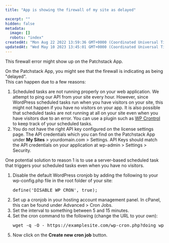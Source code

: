 ```yaml
---
title: "App is showing the firewall of my site as delayed"

excerpt: ""
hidden: false
metadata: 
  image: []
  robots: "index"
createdAt: "Mon Aug 22 2022 13:59:36 GMT+0000 (Coordinated Universal Time)"
updatedAt: "Wed May 10 2023 13:45:01 GMT+0000 (Coordinated Universal Time)"
---
```

This firewall error might show up on the Patchstack App.

On the Patchstack App, you might see that the firewall is indicating as being "delayed".  
This can happen due to a few reasons:

<ol><li>Scheduled tasks are not running properly on your web application. We attempt to ping our API from your site every hour. However, since WordPress scheduled tasks run when you have visitors on your site, this might not happen if you have no visitors on your app. It is also possible that scheduled tasks are not running at all on your site even when you have visitors due to an error. You can use a plugin such as <a href="https://wordpress.org/plugins/wp-crontrol/" target="_blank">WP Crontrol</a> to keep track of your scheduled tasks.</li>
<li>You do not have the right API key configured on the license settings page. The API credentials which you can find on the Patchstack App under <b>My Sites</b> > yourdomain.com > Settings. API Keys should match the API credentials on your application at wp-admin > Settings > Security.</li></ol>

One potential solution to reason 1 is to use a server-based scheduled task that triggers your scheduled tasks even when you have no visitors.

<ol><li>Disable the default WordPress cronjob by adding the following to your wp-config.php file in the root folder of your site:
<pre>define('DISABLE_WP_CRON', true);</pre></li>
<li> Set up a cronjob in your hosting account management panel. In cPanel, this can be found under Advanced > Cron Jobs.</li>
<li>Set the interval to something between 5 and 15 minutes.</li>
<li>Set the cron command to the following (change the URL to your own):
<pre>wget -q -O - https://examplesite.com/wp-cron.php?doing_wp_cron >/dev/null 2>&1</pre></li>
<li>Now click on the <b>Create new cron job</b> button.</li></ol>
